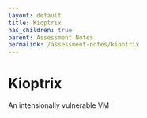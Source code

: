 ```yaml
---
layout: default
title: Kioptrix
has_children: true
parent: Assessment Notes
permalink: /assessment-notes/kioptrix
---
```


# Kioptrix

An intensionally vulnerable VM
